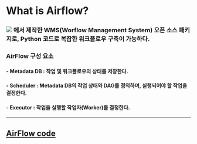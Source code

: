 # What is Airflow?

### <img src="https://img.shields.io/badge/Airbnb-FF5A5F?style=flat&logo=airbnb&logoColor=white" /> 에서 제작한 **WMS**(Worflow Management System) 오픈 소스 패키지로, Python 코드로 복잡한 워크플로우 구축이 가능하다. 
### AirFlow 구성 요소
#### - Metadata DB : 작업 및 워크플로우의 상태를 저장한다.
#### - Scheduler : Metadata DB의 작업 상태와 DAG를 정의하며, 실행되어야 할 작업을 결정한다.
#### - Executor : 작업을 실행할 작업자(Worker)를 결정한다.

---

## [AirFlow code](https://github.com/CharmStrange/CoLab_data/blob/main/ipynbs/D.E./AirFlow.ipynb)
